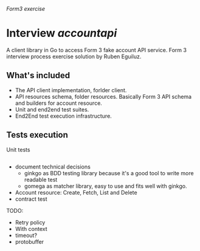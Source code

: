*Form3 exercise*
# Interview *accountapi*

 A client library in Go to access Form 3 fake account API service. Form 3 interview process exercise solution by Ruben Eguiluz.

## What's included

- The API client implementation, forlder client. 
- API resources schema, folder resources. Basically Form 3 API schema and builders for account resource.
- Unit and end2end test suites.
- End2End test execution infrastructure.

## Tests execution

Unit tests
``` make unitTest
```

* document technical decisions
  * ginkgo as BDD testing library because it's a good tool to write more readable test
  * gomega as matcher library, easy to use and fits well with ginkgo.
* Account resource: Create, Fetch, List and Delete
* contract test

TODO:

* Retry policy
* With context
* timeout?
* protobuffer
